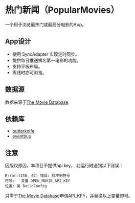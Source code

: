 热门新闻（PopularMovies）
===
一个用于浏览最热门或最高分电影的App。
## App设计
- 使用 SyncAdapter 实现定时同步。
- 提供每日推送排名第一电影的功能。
- 支持平板布局。
- 离线时亦可浏览。
## 数据源
数据来源于[The Movie Database](https://www.themoviedb.org/)
## 依赖库
- [butterknife](https://github.com/JakeWharton/butterknife)
- [eventbus](https://github.com/greenrobot/EventBus)
## 注意
因版权原因，本项目不提供api key。
若运行时遇到以下错误：

    Error:(150, 67) 错误: 找不到符号
    符号:   变量 OPEN_MOVIE_API_KEY
    位置: 类 BuildConfig

只需于[The Movie Database](https://www.themoviedb.org/)申请API_KEY，并替换以上变量即可。
